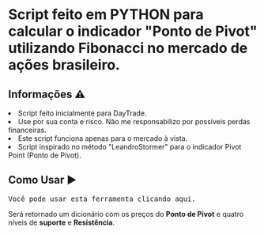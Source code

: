 <h1>Script feito em PYTHON para calcular o indicador "Ponto de Pivot" utilizando Fibonacci no mercado de ações brasileiro.</h1>
  
  
  <h2>Informações ⚠️</h2>
  
  <li>Script feito inicialmente para DayTrade.
  <li>Use por sua conta e risco. Não me responsabilizo por possíveis perdas financeiras.
  <li>Este script funciona apenas para o mercado à vista.
  <li>Script inspirado no método "LeandroStormer" para o indicador Pivot Point (Ponto de Pivot).
  
  <h2>Como Usar ▶️</h2>

<pre>Você pode usar esta ferramenta clicando aqui.</pre>

<P>Será retornado um dicionário com os preços do <strong>Ponto de Pivot</strong> e quatro níveis de <strong>suporte</strong> e <strong>Resistência</strong>.</P>
